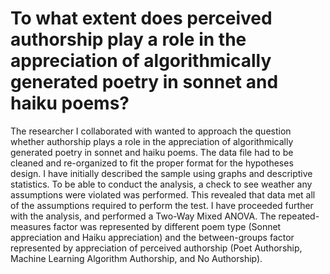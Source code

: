 # To what extent does perceived authorship play a role in the appreciation of algorithmically generated poetry in sonnet and haiku poems?
The researcher I collaborated with wanted to approach the question whether authorship plays a role in the appreciation of algorithmically generated poetry in sonnet and haiku poems. The data file had to be cleaned and re-organized to fit the proper format for the hypotheses design. I have initially described the sample using graphs and descriptive statistics. To be able to conduct the analysis, a check to see weather any assumptions were violated was performed. This revealed that data met all of the assumptions required to perform the test. I have proceeded further with the analysis, and performed a Two-Way Mixed ANOVA. The repeated-measures factor was represented by different poem type (Sonnet appreciation and Haiku appreciation) and the between-groups factor represented by appreciation of perceived authorship (Poet Authorship, Machine Learning Algorithm Authorship, and No Authorship). 
